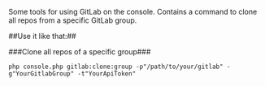 Some tools for using GitLab on the console.
Contains a command to clone all repos from a specific GitLab group.

##Use it like that:##

###Clone all repos of a specific group###
```
php console.php gitlab:clone:group -p"/path/to/your/gitlab" -g"YourGitlabGroup" -t"YourApiToken"
```
